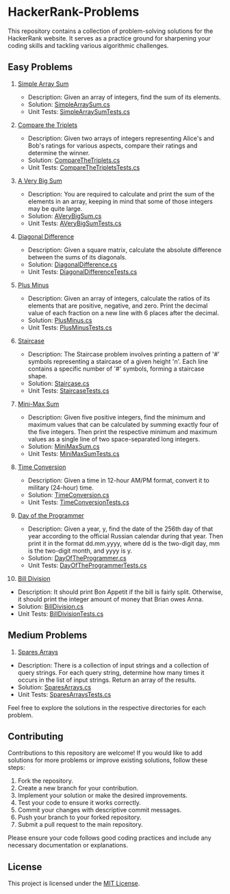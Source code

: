 # HackerRank-Problems

This repository contains a collection of problem-solving solutions for the HackerRank website.
It serves as a practice ground for sharpening your coding skills and tackling various algorithmic challenges.

## Easy Problems

1. [Simple Array Sum](https://www.hackerrank.com/challenges/simple-array-sum/problem?isFullScreen=true)
   - Description: Given an array of integers, find the sum of its elements.
   - Solution: [SimpleArraySum.cs](./ProblemSolving(HackerRank)/Easy/SimpleArraySum.cs)
   - Unit Tests: [SimpleArraySumTests.cs](./HackerRankProblems.Tests/Easy/SimpleArraySumTests.cs)

2. [Compare the Triplets](https://www.hackerrank.com/challenges/compare-the-triplets/problem?isFullScreen=true&h_r=next-challenge&h_v=zen)
   - Description: Given two arrays of integers representing Alice's and Bob's ratings for various aspects, compare their ratings and determine the winner.
   - Solution: [CompareTheTriplets.cs](./ProblemSolving(HackerRank)/Easy/CompareTheTriplets.cs)
   - Unit Tests: [CompareTheTripletsTests.cs](./HackerRankProblems.Tests/Easy/CompareTheTripletsTests.cs)

3. [A Very Big Sum](https://www.hackerrank.com/challenges/a-very-big-sum/problem?isFullScreen=true&h_r=next-challenge&h_v=zen&h_r=next-challenge&h_v=zen)
   - Description: You are required to calculate and print the sum of the elements in an array, keeping in mind that some of those integers may be quite large.
   - Solution: [AVeryBigSum.cs](./ProblemSolving(HackerRank)/Easy/AVeryBigSum.cs)
   - Unit Tests: [AVeryBigSumTests.cs](./HackerRankProblems.Tests/Easy/AVeryBigSumTests.cs)

4. [Diagonal Difference](https://www.hackerrank.com/challenges/diagonal-difference/problem?isFullScreen=true&h_r=next-challenge&h_v=zen&h_r=next-challenge&h_v=zen&h_r=next-challenge&h_v=zen)
   - Description: Given a square matrix, calculate the absolute difference between the sums of its diagonals.
   - Solution: [DiagonalDifference.cs](./ProblemSolving(HackerRank)/Easy/DiagonalDifference.cs)
   - Unit Tests: [DiagonalDifferenceTests.cs](./HackerRankProblems.Tests/Easy/DiagonalDifferenceTests.cs)

5. [Plus Minus](https://www.hackerrank.com/challenges/plus-minus/problem?isFullScreen=true&h_r=next-challenge&h_v=zen&h_r=next-challenge&h_v=zen&h_r=next-challenge&h_v=zen&h_r=next-challenge&h_v=zen)
   - Description: Given an array of integers, calculate the ratios of its elements that are positive, negative, and zero. Print the decimal value of each fraction on a new line with 6 places after the decimal.
   - Solution: [PlusMinus.cs](./ProblemSolving(HackerRank)/Easy/PlusMinus.cs)
   - Unit Tests: [PlusMinusTests.cs](./HackerRankProblems.Tests/Easy/PlusMinusTests.cs)

6. [Staircase](https://www.hackerrank.com/challenges/staircase/problem?isFullScreen=true&h_r=next-challenge&h_v=zen&h_r=next-challenge&h_v=zen&h_r=next-challenge&h_v=zen&h_r=next-challenge&h_v=zen&h_r=next-challenge&h_v=zen)
   - Description: The Staircase problem involves printing a pattern of '#' symbols representing a staircase of a given height 'n'. Each line contains a specific number of '#' symbols, forming a staircase shape.
   - Solution: [Staircase.cs](./ProblemSolving(HackerRank)/Easy/Staircase.cs)
   - Unit Tests: [StaircaseTests.cs](./HackerRankProblems.Tests/Easy/StaircaseTests.cs)

7. [Mini-Max Sum](https://www.hackerrank.com/challenges/mini-max-sum/problem?isFullScreen=true&h_r=next-challenge&h_v=zen&h_r=next-challenge&h_v=zen&h_r=next-challenge&h_v=zen&h_r=next-challenge&h_v=zen&h_r=next-challenge&h_v=zen&h_r=next-challenge&h_v=zen)
   - Description: Given five positive integers, find the minimum and maximum values that can be calculated by summing exactly four of the five integers. Then print the respective minimum and maximum values as a single line of two space-separated long integers.
   - Solution: [MiniMaxSum.cs](./ProblemSolving(HackerRank)/Easy/MiniMaxSum.cs)
   - Unit Tests: [MiniMaxSumTests.cs](./HackerRankProblems.Tests/Easy/MiniMaxSumTests.cs)

8. [Time Conversion](https://www.hackerrank.com/challenges/time-conversion/problem?isFullScreen=true)
   - Description: Given a time in 12-hour AM/PM format, convert it to military (24-hour) time.
   - Solution: [TimeConversion.cs](./ProblemSolving(HackerRank)/Easy/TimeConversion.cs)
   - Unit Tests: [TimeConversionTests.cs](./HackerRankProblems.Tests/Easy/TimeConversionTests.cs)

9. [Day of the Programmer](https://www.hackerrank.com/challenges/day-of-the-programmer/problem?isFullScreen=true)
   - Description: Given a year, y, 
   find the date of the 256th day of that year according to the official Russian calendar 
   during that year. Then print it in the format dd.mm.yyyy, where dd is the two-digit day, 
   mm is the two-digit month, and yyyy is y.
   - Solution: [DayOfTheProgrammer.cs](./ProblemSolving(HackerRank)/Easy/DayOfTheProgrammer.cs)
   - Unit Tests: [DayOfTheProgrammerTests.cs](./HackerRankProblems.Tests/Easy/DayOfTheProgrammerTests.cs)

10. [Bill Division](https://www.hackerrank.com/challenges/bon-appetit/problem?isFullScreen=true&h_r=next-challenge&h_v=zen)
- Description: It should print Bon Appetit if the bill is fairly split. 
Otherwise, it should print the integer amount of money that Brian owes Anna.
- Solution: [BillDivision.cs](./ProblemSolving(HackerRank)/Easy/BillDivision.cs)
- Unit Tests: [BillDivisionTests.cs](./HackerRankProblems.Tests/Easy/BillDivisionTests.cs)

## Medium Problems

1. [Spares Arrays](https://www.hackerrank.com/challenges/sparse-arrays/problem?isFullScreen=true)
- Description: There is a collection of input strings and a collection of query strings. 
For each query string, determine how many times it occurs in the list of input strings. 
Return an array of the results.
- Solution: [SparesArrays.cs](./ProblemSolving(HackerRank)/Medium/SparesArrays.cs)
- Unit Tests: [SparesArraysTests.cs](./HackerRankProblems.Tests/Medium/SparesArraysTests.cs)

Feel free to explore the solutions in the respective directories for each problem.

## Contributing

Contributions to this repository are welcome! 
If you would like to add solutions for more problems or improve existing solutions,
follow these steps:

1. Fork the repository.
2. Create a new branch for your contribution.
3. Implement your solution or make the desired improvements.
4. Test your code to ensure it works correctly.
5. Commit your changes with descriptive commit messages.
6. Push your branch to your forked repository.
7. Submit a pull request to the main repository.

Please ensure your code follows good coding practices and include any necessary documentation or explanations.

## License

This project is licensed under the [MIT License](LICENSE).
